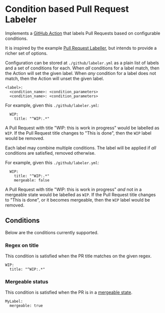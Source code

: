 # Condition based Pull Request Labeler

Implements a [GitHub
Action](https://help.github.com/en/categories/automating-your-workflow-with-github-actions)
that labels Pull Requests based on configurable conditions.

It is inspired by the example [Pull Request
Labeller](https://github.com/actions/labeler), but intends to provide a
richer set of options.

Configuration can be stored at `./github/labeler.yml` as a plain list of labels
and a set of conditions for each.  When *all* conditions for a label match,
then the Action will set the given label.  When *any* condition for a label
does not match, then the Action will unset the given label.

    <label>:
      <condition_name>: <condition_parameters>
      <condition_name>: <condition_parameters>

For example, given this `./github/labeler.yml`:

      WIP:
        title: "^WIP:.*"

A Pull Request with title "WIP: this is work in progress" would be labelled as
`WIP`.  If the Pull Request title changes to "This is done", then the `WIP`
label would be removed.

Each label may combine multiple conditions.  The label will be applied if *all*
conditions are satisfied, removed otherwise.

For example, given this `./github/labeler.yml`:

      WIP:
        title: "^WIP:.*"
        mergeable: false

A Pull Request with title "WIP: this is work in progress" *and* not in a
mergeable state would be labelled as `WIP`.  If the Pull Request title changes
to "This is done", or it becomes mergeable, then the `WIP` label would be
removed.

## Conditions

Below are the conditions currently supported.

### Regex on title

This condition is satisfied when the PR title matches on the given regex.

    WIP:
      title: "^WIP:.*"

### Mergeable status

This condition is satisfied when the PR is in a [mergeable state](https://developer.github.com/v3/pulls/#response-1).

    MyLabel:
      mergeable: true

